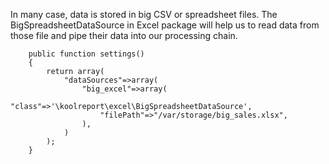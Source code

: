 In many case, data is stored in big CSV or spreadsheet files. The BigSpreadsheetDataSource in Excel package will help us to read data from those file and pipe their data into our processing chain.

```
    public function settings()
    {
        return array(
            "dataSources"=>array(
                "big_excel"=>array(
                    "class"=>'\koolreport\excel\BigSpreadsheetDataSource',
                    "filePath"=>"/var/storage/big_sales.xlsx",
                ),
            )
        );
    }
```